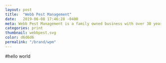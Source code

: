 ```yaml
---
layout: post
title:  "Webb Pest Management"
date:   2019-06-08 17:46:28 -0400
meta: Webb Pest Management is a family owned business with over 30 years of experience
categories: print
thumbnail: webbpest.svg
color: d6d6d6
permalink: "/brand/wpm"
---
```

#hello world
